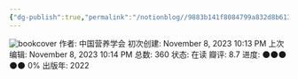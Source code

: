 ```yaml
---
{"dg-publish":true,"permalink":"/notionblog//9883b141f8084799a832d8b6139042f8/2022/","dgPassFrontmatter":true}
---
```




![bookcover](https://img2.doubanio.com/view/subject/s/public/s34399992.jpg)
作者: 中国营养学会
初次创建: November 8, 2023 10:13 PM
上次编辑: November 8, 2023 10:14 PM
总数: 360
状态: 在读
瓣评: 8.7
进度: 🌑🌑🌑🌑🌑 0%
出版年: 2022